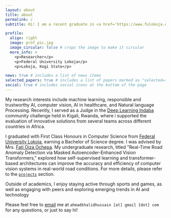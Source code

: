 ```yaml
---
layout: about
title: about
permalink: /
subtitle: Hi! I am a recent graduate in <a href='https://www.fulokoja.edu.ng/department.php?i=3&n=computer-science&f=computer-science'>Computer Science</a> from the <a href='https://www.fulokoja.edu.ng/'>Federal University of Lokoja.

profile:
  align: right
  image: prof_pic.jpg
  image_circular: false # crops the image to make it circular
  more_info: >
    <p>Researcher</p>
    <p>Federal University Lokoja</p>
    <p>Lokoja, Kogi State</p>

news: true # includes a list of news items
selected_papers: true # includes a list of papers marked as "selected={true}"
social: true # includes social icons at the bottom of the page
---
```


My research interests include machine learning, responsible and trustworthy AI, computer vision, AI in healthcare, and Natural language Processing. Recently, I served as a Judge in the [Deep Learning Indaba](https://deeplearningindaba.com/2025/) community challenge held in Kigali, Rwanda, where i supported the evaluation of innovative solutions from several teams across different countries in Africa.

I graduated with First Class Honours in Computer Science from [Federal University Lokoja](https://www.fulokoja.edu.ng/), earning a Bachelor of Science degree. I was advised by Mrs. [Fati Oiza Ochepa](https://fulokoja.edu.ng/staff.php?i=870&sn=fati-ochepa). My undergraduate research, titled "Real-Time Road Anomaly Detection via Masked Autoencoder-Enhanced Vision Transformers," explored how self-supervised learning and transformer-based architectures can improve the accuracy and efficiency of computer vision systems in real-world road conditions. For more details, please refer to the [`projects`](https://ahmadkhalidh.github.io/ahmadkhalid/projects/) section.

Outside of academics, I enjoy staying active through sports and games, as well as engaging with peers and exploring emerging trends in AI and technology

Please feel free to [email](mailto:ahmadkhalidhussain@gmail.com) me at `ahmadkhalidhussain [at] gmail [dot] com` for any questions, or just to say hi!